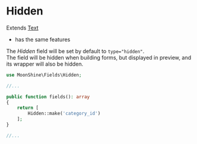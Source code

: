 # Hidden

Extends [Text](/docs/{{version}}/fields/text) 
* has the same features

The _Hidden_ field will be set by default to `type="hidden"`.  
The field will be hidden when building forms, but displayed in preview, and its wrapper will also be hidden.

```php
use MoonShine\Fields\Hidden;

//...

public function fields(): array
{
    return [
        Hidden::make('category_id')
    ];
}

//...
```